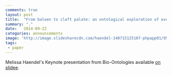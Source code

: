 ```yaml
---
comments: true
layout: post
title:  "From baleen to cleft palate: an ontological exploration of evolution and disease"
summary: "."
date:   2014-09-22
categories: announcements
image: 'http://image.slidesharecdn.com/haendel-140715125107-phpapp01/95/from-baleen-to-cleft-palate-an-ontological-exploration-of-evolution-and-disease-2-638.jpg?cb=1405447132'
tags:
 - paper
---
```


Melissa Haendel's Keynote presentation from Bio-Ontologies available
[on slidee](http://www.slideee.com/slide/from-baleen-to-cleft-palate-an-ontological-exploration-of-evolution-and-disease).


